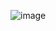 ![image](https://github.com/Nayatrei/UnityTerrainExporter/assets/36463159/c73fcbe1-52b6-44f1-9014-46c85451929a)
